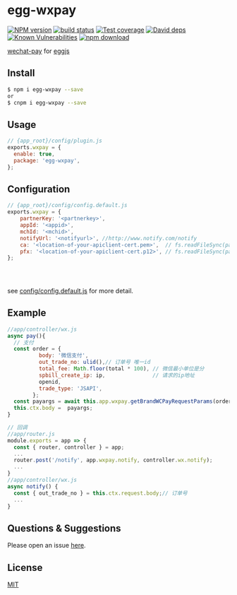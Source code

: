 # egg-wxpay

[![NPM version][npm-image]][npm-url]
[![build status][travis-image]][travis-url]
[![Test coverage][codecov-image]][codecov-url]
[![David deps][david-image]][david-url]
[![Known Vulnerabilities][snyk-image]][snyk-url]
[![npm download][download-image]][download-url]

[npm-image]: https://img.shields.io/npm/v/egg-wxpay.svg?style=flat-square
[npm-url]: https://npmjs.org/package/egg-wxpay
[travis-image]: https://img.shields.io/travis/wbget/egg-wxpay.svg?style=flat-square
[travis-url]: https://travis-ci.org/wbget/egg-wxpay
[codecov-image]: https://img.shields.io/codecov/c/github/wbget/egg-wxpay.svg?style=flat-square
[codecov-url]: https://codecov.io/github/wbget/egg-wxpay?branch=master
[david-image]: https://img.shields.io/david/wbget/egg-wxpay.svg?style=flat-square
[david-url]: https://david-dm.org/wbget/egg-wxpay
[snyk-image]: https://snyk.io/test/npm/egg-wxpay/badge.svg?style=flat-square
[snyk-url]: https://snyk.io/test/npm/egg-wxpay
[download-image]: https://img.shields.io/npm/dm/egg-wxpay.svg?style=flat-square
[download-url]: https://npmjs.org/package/egg-wxpay

[wechat-pay](https://github.com/supersheep/wechat-pay) for [eggjs](https://eggjs.org)
<!--
Description here.
-->
## Install

```bash
$ npm i egg-wxpay --save
or
$ cnpm i egg-wxpay --save
```

## Usage

```js
// {app_root}/config/plugin.js
exports.wxpay = {
  enable: true,
  package: 'egg-wxpay',
};
```

## Configuration

```js
// {app_root}/config/config.default.js
exports.wxpay = {
    partnerKey: '<partnerkey>',
    appId: '<appid>',
    mchId: '<mchid>',
    notifyUrl: '<notifyurl>', //http://www.notify.com/notify
    ca: '<location-of-your-apiclient-cert.pem>',  // fs.readFileSync(path.join(__dirname, '../config/rootca.pem'))
    pfx: '<location-of-your-apiclient-cert.p12>', // fs.readFileSync(path.join(__dirname, '../config/apiclient_cert.p12')),
};

    
    
```

see [config/config.default.js](config/config.default.js) for more detail.

## Example

<!-- example here -->
```js
//app/controller/wx.js
async pay(){
  // 支付
  const order = {
          body: '微信支付',
          out_trade_no: ulid(),// 订单号 唯一id
          total_fee: Math.floor(total * 100), // 微信最小单位是分
          spbill_create_ip: ip,               // 请求的ip地址
          openid,
          trade_type: 'JSAPI',
        };
  const payargs = await this.app.wxpay.getBrandWCPayRequestParams(order);
  this.ctx.body =  payargs;
}

// 回调
//app/router.js
module.exports = app => {
  const { router, controller } = app;
  ...
  router.post('/notify', app.wxpay.notify, controller.wx.notify);
  ...
}
//app/controller/wx.js
async notify() {
  const { out_trade_no } = this.ctx.request.body;// 订单号
  ...
}
```

## Questions & Suggestions

Please open an issue [here](https://github.com/wbget/egg/issues).

## License

[MIT](LICENSE)
